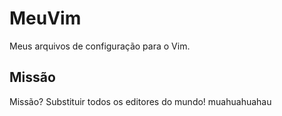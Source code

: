 MeuVim
======

Meus arquivos de configuração para o Vim.

Missão
------

Missão? Substituir todos os editores do mundo! muahuahuahau
